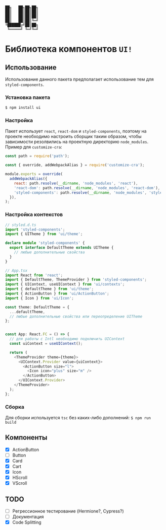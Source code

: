 ```
██╗   ██╗██╗██╗
██║   ██║██║██║
██║   ██║██║██║
██║   ██║██║╚═╝
╚██████╔╝██║██╗
 ╚═════╝ ╚═╝╚═╝
```

# Библиотека компонентов `UI!`

## Использование

Использование данного пакета предполагает использование тем для `styled-components`.

### Установка пакета

```bash
$ npm install ui
```

### Настройка

Пакет использует `react`, `react-dom` и `styled-components`, поэтому на проекте необходимо настроить сборщик таким образом, чтобы зависимости резолвились на проектную директорию `node_modules`. Пример для `customize-cra`:

```javascript
const path = require('path');

const { override, addWebpackAlias } = require('customize-cra');

module.exports = override(
  addWebpackAlias({
    react: path.resolve(__dirname, 'node_modules', 'react'),
    'react-dom': path.resolve(__dirname, 'node_modules', 'react-dom'),
    'styled-components': path.resolve(__dirname, 'node_modules', 'styled-components'),
  }),
);

```

### Настройка контекстов

```typescript
// styled.d.ts
import 'styled-components';
import { UITheme } from 'ui/theme';

declare module 'styled-components' {
  export interface DefaultTheme extends UITheme {
    // любые дополнительные свойства
  }
}

// App.tsx
import React from 'react';
import { DefaultTheme, ThemeProvider } from 'styled-components';
import { UIContext, useUIContext } from 'ui/contexts';
import { defaultTheme } from 'ui/theme';
import { ActionButton } from 'ui/ActionButton';
import { Icon } from 'ui/Icon';

const theme: DefaultTheme = {
  ...defaultTheme,
  // любые дополнительные свойства или переопределение UITheme
};


const App: React.FC = () => {
  // для работы с Intl необходимо подключить UIContext
  const uiContext = useUIContext();

  return (
    <ThemeProvider theme={theme}>
      <UIContext.Provider value={uiContext}>
        <ActionButton size="l">
          <Icon icon="plus" size="m" />
        </ActionButton>
      </UIContext.Provider>
    </ThemeProvider>
  );
};
```

### Сборка

Для сборки используется `tsc` без каких-либо дополнений: `$ npm run build`

## Компоненты

- [x] ActionButton
- [ ] Button
- [x] Card
- [x] Cart
- [x] Icon
- [x] HScroll
- [x] VScroll

## TODO

- [ ] Регрессионное тестирование (Hermione?, Cypress?)
- [ ] Документация
- [x] Code Splitting
